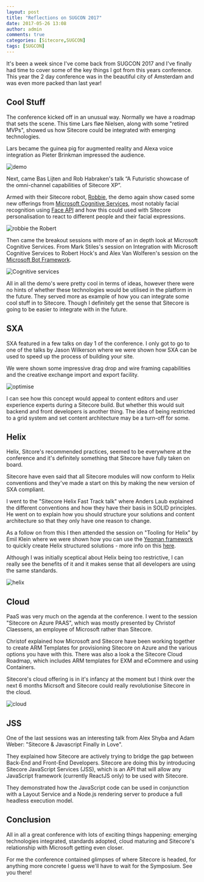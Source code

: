 ```yaml
---
layout: post
title: "Reflections on SUGCON 2017"
date: 2017-05-26 13:08
author: admin
comments: true
categories: [Sitecore,SUGCON]
tags: [SUGCON]
---
```


<span class="dropcap">I</span>t's been a week since I've come back from SUGCON 2017 and I've finally had time to cover some of the key things I got from this years conference.
This year the 2 day conference was in the beautiful city of Amsterdam and was even more packed than last year! 
<!-- more -->


<h2>Cool Stuff</h2>
The conference kicked off in an unusual way. Normally we have a roadmap that sets the scene.
This time Lars fløe Nielsen, along with some "retired MVPs", showed us how Sitecore could be integrated with emerging technologies.

Lars became the guinea pig for augmented reality and Alexa voice integration as Pieter Brinkman impressed the audience.

<img src="/assets/img/IMG_0390.JPG" alt="demo" />

Next, came Bas Lijten and Rob Habraken's talk “A Futuristic showcase of the omni-channel capabilities of Sitecore XP”. 

Armed with their Sitecore robot, <a href="https://www.youtube.com/watch?v=DXGhPbjoIRk" target="new">Robbie</a>, the demo again show cased some new offerings from <a href="https://azure.microsoft.com/en-gb/services/cognitive-services/" target="_new">Microsoft Cognitive Services</a>, most notably facial recognition using <a href="https://azure.microsoft.com/en-gb/services/cognitive-services/face/" target="_new">Face API</a> and how this could used with Sitecore personalisation to react to different people and their facial expressions.

<img src="/assets/img/IMG_0392.JPG" alt="robbie the Robert" />

Then came the breakout sessions with more of an in depth look at Microsoft Cognitive Services. From Mark Stiles's session on Integration with Microsoft Cognitive Services to Robert Hock's and Alex Van Wolferen's session on the <a href="https://dev.botframework.com/" target="_new">Microsoft Bot Framework</a>.

<img src="/assets/img/IMG_0342.JPG" alt="Cognitive services" />

All in all the demo's were pretty cool in terms of ideas, however there were no hints of whether these technologies would be utilised in the platform in the future. They served more as example of how you can integrate some cool stuff in to Sitecore.
Though I definitely get the sense that Sitecore is going to be easier to integrate with in the future.

<h2>SXA</h2>
SXA featured in a few talks on day 1 of the conference. I only got to go to one of the talks  by Jason Wilkerson where we were shown how SXA can be used to speed up the process of building your site.

We were shown some impressive drag drop and wire framing capabilities and the creative exchange import and export facility.

<img src="/assets/img/optimise.jpg" alt="optimise" />

I can see how this concept would appeal to content editors and user experience experts during a Sitecore build. But whether this would suit backend and front developers is another thing.
The idea of being restricted to a grid system and set content architecture may be a turn-off for some.


<h2>Helix</h2>
Helix, Sitcore's recommended practices, seemed to be everywhere at the conference and it's definitely something that Sitecore have fully taken on board.

Sitecore have even said that all Sitecore modules will now conform to Helix conventions and they've made a start on this by making the new version of SXA compliant.

I went to the "Sitecore Helix Fast Track talk" where Anders Laub explained the different conventions and how they have their basis in SOLID principles. 
He went on to explain how you should structure your solutions and content architecture so that they only have one reason to change. 

As a follow on from this I then attended the session on "Tooling for Helix" by Emil Klein where we were shown how you can use the <a href="http://yeoman.io/" target="_new">Yeoman framework</a> to quickly create Helix structured solutions - more info on this <a href="https://www.npmjs.com/package/generator-helix" target="_new">here</a>.

Although I was initially sceptical about Helix being too restrictive, I can really see the benefits of it and it makes sense that all developers are using the same standards.

<img src="/assets/img/IMG_0361.JPG" alt="helix" />


<h2>Cloud</h2>
PaaS was very much on the agenda at the conference. I went to the session "Sitecore on Azure PAAS", which was mostly presented by Christof Claessens, an employee of Microsoft rather than Sitecore.

Christof explained how Microsoft and Sitecore have been working together to create ARM Templates for provisioning Sitecore on Azure and the various options you have with this.
There was also a look a the Sitecore Cloud Roadmap, which includes ARM templates for EXM and eCommere and using Containers.

Sitecore's cloud offering is in it's infancy at the moment but I think over the next 6 months Micrsoft and Sitecore could really revolutionise Sitecore in the cloud.


<img src="/assets/img/IMG_0370.JPG" alt="cloud" />


<h2>JSS</h2>
One of the last sessions was an interesting talk from Alex Shyba and Adam Weber: "Sitecore & Javascript Finally in Love". 

They explained how Sitecore are actively trying to bridge the gap between Back-End and Front-End Developers.
Sitecore are doing this by introducing Sitecore JavaScript Services (JSS), which is an API that will allow any JavaScript framework (currently ReactJS only) to be used with Sitecore.

They demonstrated how the JavaScript code can be used in conjunction with a Layout Service and a Node.js rendering server to produce a full headless execution model.

<h2>Conclusion</h2>
All in all a great conference with lots of exciting things happening: emerging technologies integrated, standards adopted, cloud maturing and Sitecore's relationship with Microsoft getting even closer.

For me the conference contained glimpses of where Sitecore is headed, for anything more concrete I guess we'll have to wait for the Symposium. See you there!








